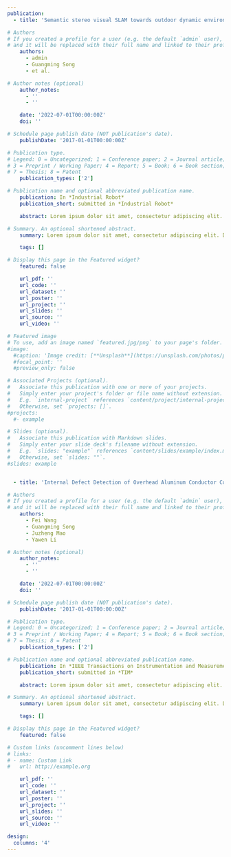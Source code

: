 ```yaml
---
publication:
  - title: 'Semantic stereo visual SLAM towards outdoor dynamic environment based on ORB-SLAM2'

# Authors
# If you created a profile for a user (e.g. the default `admin` user), write the username (folder name) here
# and it will be replaced with their full name and linked to their profile.
    authors:
      - admin
      - Guangming Song
      - et al.

# Author notes (optional)
    author_notes:
      - ''
      - ''

    date: '2022-07-01T00:00:00Z'
    doi: ''

# Schedule page publish date (NOT publication's date).
    publishDate: '2017-01-01T00:00:00Z'

# Publication type.
# Legend: 0 = Uncategorized; 1 = Conference paper; 2 = Journal article;
# 3 = Preprint / Working Paper; 4 = Report; 5 = Book; 6 = Book section;
# 7 = Thesis; 8 = Patent
    publication_types: ['2']

# Publication name and optional abbreviated publication name.
    publication: In *Industrial Robot*
    publication_short: submitted in *Industrial Robot*

    abstract: Lorem ipsum dolor sit amet, consectetur adipiscing elit. Duis posuere tellus ac convallis placerat. Proin tincidunt magna sed ex sollicitudin condimentum. Sed ac faucibus dolor, scelerisque sollicitudin nisi. Cras purus urna, suscipit quis sapien eu, pulvinar tempor diam. Quisque risus orci, mollis id ante sit amet, gravida egestas nisl. Sed ac tempus magna. Proin in dui enim. Donec condimentum, sem id dapibus fringilla, tellus enim condimentum arcu, nec volutpat est felis vel metus. Vestibulum sit amet erat at nulla eleifend gravida.

# Summary. An optional shortened abstract.
    summary: Lorem ipsum dolor sit amet, consectetur adipiscing elit. Duis posuere tellus ac convallis placerat. Proin tincidunt magna sed ex sollicitudin condimentum.

    tags: []

# Display this page in the Featured widget?
    featured: false

    url_pdf: ''
    url_code: ''
    url_dataset: ''
    url_poster: ''
    url_project: ''
    url_slides: ''
    url_source: ''
    url_video: ''

# Featured image
# To use, add an image named `featured.jpg/png` to your page's folder.
#image:
  #caption: 'Image credit: [**Unsplash**](https://unsplash.com/photos/pLCdAaMFLTE)'
  #focal_point: ''
  #preview_only: false

# Associated Projects (optional).
#   Associate this publication with one or more of your projects.
#   Simply enter your project's folder or file name without extension.
#   E.g. `internal-project` references `content/project/internal-project/index.md`.
#   Otherwise, set `projects: []`.
#projects:
  #- example

# Slides (optional).
#   Associate this publication with Markdown slides.
#   Simply enter your slide deck's filename without extension.
#   E.g. `slides: "example"` references `content/slides/example/index.md`.
#   Otherwise, set `slides: ""`.
#slides: example


  - title: 'Internal Defect Detection of Overhead Aluminum Conductor Composite Core Transmission Lines with an Inspection Robot and Computer Vision'

# Authors
# If you created a profile for a user (e.g. the default `admin` user), write the username (folder name) here
# and it will be replaced with their full name and linked to their profile.
    authors:
      - Fei Wang
      - Guangming Song
      - Juzheng Mao
      - Yawen Li

# Author notes (optional)
    author_notes:
      - ''
      - ''

    date: '2022-07-01T00:00:00Z'
    doi: ''

# Schedule page publish date (NOT publication's date).
    publishDate: '2017-01-01T00:00:00Z'

# Publication type.
# Legend: 0 = Uncategorized; 1 = Conference paper; 2 = Journal article;
# 3 = Preprint / Working Paper; 4 = Report; 5 = Book; 6 = Book section;
# 7 = Thesis; 8 = Patent
    publication_types: ['2']

# Publication name and optional abbreviated publication name.
    publication: In *IEEE Transactions on Instrumentation and Measurement*
    publication_short: submitted in *TIM*

    abstract: Lorem ipsum dolor sit amet, consectetur adipiscing elit. Duis posuere tellus ac convallis placerat. Proin tincidunt magna sed ex sollicitudin condimentum. Sed ac faucibus dolor, scelerisque sollicitudin nisi. Cras purus urna, suscipit quis sapien eu, pulvinar tempor diam. Quisque risus orci, mollis id ante sit amet, gravida egestas nisl. Sed ac tempus magna. Proin in dui enim. Donec condimentum, sem id dapibus fringilla, tellus enim condimentum arcu, nec volutpat est felis vel metus. Vestibulum sit amet erat at nulla eleifend gravida.

# Summary. An optional shortened abstract.
    summary: Lorem ipsum dolor sit amet, consectetur adipiscing elit. Duis posuere tellus ac convallis placerat. Proin tincidunt magna sed ex sollicitudin condimentum.

    tags: []

# Display this page in the Featured widget?
    featured: false

# Custom links (uncomment lines below)
# links:
# - name: Custom Link
#   url: http://example.org

    url_pdf: ''
    url_code: ''
    url_dataset: ''
    url_poster: ''
    url_project: ''
    url_slides: ''
    url_source: ''
    url_video: ''

design:
  columns: '4'
---
```


